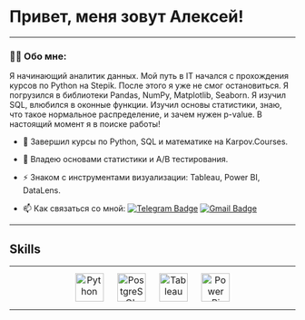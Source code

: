 # Привет, меня зовут Алексей!

---

### :man_technologist: Обо мне:

Я начинающий аналитик данных. 
Мой путь в IT начался с прохождения курсов по Python на Stepik. После этого я уже не смог остановиться. Я погрузился в библиотеки Pandas, NumPy, Matplotlib, Seaborn. Я изучил SQL, влюбился в оконные функции. Изучил основы статистики, знаю, что такое нормальное распределение, и зачем нужен p-value. 
В настоящий момент я в поиске работы!



- :telescope: Завершил курсы по Python, SQL и математике на Karpov.Courses.

- :seedling: Владею основами статистики и A/B тестирования.

- :zap: Знаком с инструментами визуализации: Tableau, Power BI, DataLens.

- :mailbox: Как связаться со мной: [![Telegram Badge](https://img.shields.io/badge/-zamarinalexey-blue?style=flat&logo=Telegram&logoColor=white)](https://t.me/camerton18) [![Gmail Badge](https://img.shields.io/badge/-Gmail-red?style=flat&logo=Gmail&logoColor=white)](mailto:alexzamarin1996@gmail.com)

---

## Skills  
<table><tr><td valign="top" width="33%">

<div align="center">  
<a href="https://www.python.org/" target="_blank"><img style="margin: 10px" src="https://profilinator.rishav.dev/skills-assets/python-original.svg" alt="Python" height="50" /></a>  
<a href="https://www.postgresql.org/" target="_blank"><img style="margin: 10px" src="https://profilinator.rishav.dev/skills-assets/postgresql-original-wordmark.svg" alt="PostgreSQL" height="50" /></a>  
<a href="https://www.tableau.com/" target="_blank"><img style="margin: 10px" src="https://profilinator.rishav.dev/skills-assets/tableau.svg" alt="Tableau" height="50" /></a>  
<a href="https://powerbi.microsoft.com/en-us/" target="_blank"><img style="margin: 10px" src="https://profilinator.rishav.dev/skills-assets/powerbi.png" alt="Power Bi" height="50" /></a>  
</div>

